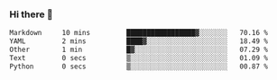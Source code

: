### Hi there 👋

<!--
**onenewcode/onenewcode** is a ✨ _special_ ✨ repository because its `README.md` (this file) appears on your GitHub profile.

Here are some ideas to get you started:

- 🔭 I’m currently working on ...
- 🌱 I’m currently learning ...
- 👯 I’m looking to collaborate on ...
- 🤔 I’m looking for help with ...
- 💬 Ask me about ...
- 📫 How to reach me: ...
- 😄 Pronouns: ...
- ⚡ Fun fact: ...
-->

<!--START_SECTION:waka-->

```txt
Markdown     10 mins         █████████████████▓░░░░░░░   70.16 %
YAML         2 mins          ████▓░░░░░░░░░░░░░░░░░░░░   18.49 %
Other        1 min           █▓░░░░░░░░░░░░░░░░░░░░░░░   07.29 %
Text         0 secs          ▒░░░░░░░░░░░░░░░░░░░░░░░░   01.09 %
Python       0 secs          ▒░░░░░░░░░░░░░░░░░░░░░░░░   00.87 %
```

<!--END_SECTION:waka-->

